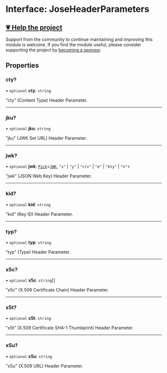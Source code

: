 # Interface: JoseHeaderParameters

## [💗 Help the project](https://github.com/sponsors/panva)

Support from the community to continue maintaining and improving this module is welcome. If you find the module useful, please consider supporting the project by [becoming a sponsor](https://github.com/sponsors/panva).

## Properties

### cty?

• `optional` **cty**: `string`

"cty" (Content Type) Header Parameter.

***

### jku?

• `optional` **jku**: `string`

"jku" (JWK Set URL) Header Parameter.

***

### jwk?

• `optional` **jwk**: [`Pick`](https://www.typescriptlang.org/docs/handbook/utility-types.html#picktype-keys)\<[`JWK`](JWK.md), `"x"` \| `"y"` \| `"crv"` \| `"e"` \| `"kty"` \| `"n"`\>

"jwk" (JSON Web Key) Header Parameter.

***

### kid?

• `optional` **kid**: `string`

"kid" (Key ID) Header Parameter.

***

### typ?

• `optional` **typ**: `string`

"typ" (Type) Header Parameter.

***

### x5c?

• `optional` **x5c**: `string`[]

"x5c" (X.509 Certificate Chain) Header Parameter.

***

### x5t?

• `optional` **x5t**: `string`

"x5t" (X.509 Certificate SHA-1 Thumbprint) Header Parameter.

***

### x5u?

• `optional` **x5u**: `string`

"x5u" (X.509 URL) Header Parameter.

